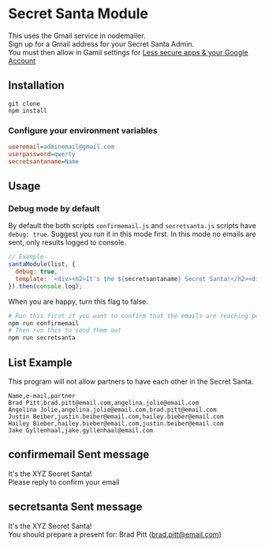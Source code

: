 # Secret Santa Module

This uses the Gmail service in nodemailer.  
Sign up for a Gmail address for your Secret Santa Admin.  
You must then allow in Gamil settings for [Less secure apps & your Google Account](https://support.google.com/accounts/answer/6010255?hl=en)

## Installation

```
git clone
npm install
```

### Configure your environment variables

```ini
useremail=adminemail@gmail.com
userpassword=qwerty
secretsantaname=Name
```

## Usage

### Debug mode by default 

By default the both scripts `confirmemail.js` and `secretsanta.js` scripts have `debug: true`. Suggest you run it in this mode first. In this mode no emails are sent, only results logged to console.    

```js
// Example
santaModule(list, {
  debug: true,
  template: `<div><h2>It's the ${secretsantaname} Secret Santa!</h2><div>You should prepeare for <h3>{%=o.to%}</h3></div></div>`
}).then(console.log);
```

When you are happy, turn this flag to false.

```sh
# Run this first if you want to confirm that the emails are reaching people
npm run confirmemail
# Then run this to send them out
npm run secretsanta
```

## List Example

This program will not allow partners to have each other in the Secret Santa.

```csv
Name,e-mail,partner
Brad Pitt,brad.pitt@email.com,angelina.jolie@email.com
Angelina Jolie,angelina.jolie@email.com,brad.pitt@email.com
Justin Beiber,justin.beiber@email.com,hailey.bieber@email.com
Hailey Bieber,hailey.bieber@email.com,justin.beiber@email.com
Jake Gyllenhaal,jake.gyllenhaal@email.com
```
## confirmemail Sent message

It's the XYZ Secret Santa!  
Please reply to confirm your email

## secretsanta Sent message

It's the XYZ Secret Santa!  
You should prepare a present for: Brad Pitt (brad.pitt@email.com)
